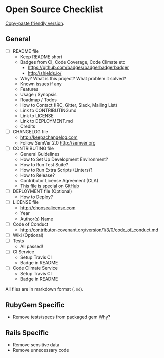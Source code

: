 # Open Source Checklist

[Copy-paste friendly version](/COPYME.md).

## General

- [ ] README file
  * Keep README short
  * Badges from CI, Code Coverage, Code Climate etc
    - https://github.com/badges/badgerbadgerbadger
    - http://shields.io/
  * Why? What is this project? What problem it solved?
  * Known issues if any
  * Features
  * Usage / Synopsis
  * Roadmap / Todos
  * How to Contact (IRC, Gitter, Slack, Mailing List)
  * Link to CONTRIBUTING.md
  * Link to LICENSE
  * Link to DEPLOYMENT.md
  * Credits
- [ ] CHANGELOG file
  * http://keepachangelog.com
  * Follow SemVer 2.0 http://semver.org
- [ ] CONTRIBUTING file
  * General Guidelines
  * How to Set Up Development Environment?
  * How to Run Test Suite?
  * How to Run Extra Scripts (Linters)?
  * How to Release?
  * Contributor License Agreement (CLA)
  * [This file is special on GitHub](https://github.com/blog/1184-contributing-guidelines)
- [ ] DEPLOYMENT file (Optional)
  * How to Deploy?
- [ ] LICENSE file
  * http://choosealicense.com
  * Year
  * Author(s) Name
- [ ] Code of Conduct
  * http://contributor-covenant.org/version/1/3/0/code_of_conduct.md
- [ ] Wiki (Optional)
- [ ] Tests
  * All passed!
- [ ] CI Service
  * Setup Travis CI
  * Badge in README
- [ ] Code Climate Service
  * Setup Travis CI
  * Badge in README

All files are in markdown format (`.md`).

## RubyGem Specific

- Remove tests/specs from packaged gem [Why?](https://github.com/bundler/bundler/pull/3207)

## Rails Specific

- Remove sensitive data
- Remove unnecessary code
